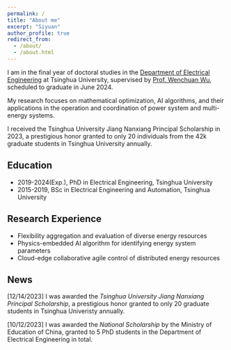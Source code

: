 ```yaml
---
permalink: /
title: "About me"
excerpt: "Siyuan"
author_profile: true
redirect_from: 
  - /about/
  - /about.html
---
```

I am in the final year of doctoral studies in the [Department of Electrical Engineering](https://www.eea.tsinghua.edu.cn/en/index.htm) at Tsinghua University, supervised by [Prof. Wenchuan Wu](https://www.eea.tsinghua.edu.cn/en/faculties/wuwench.htm), scheduled to graduate in June 2024.

My research focuses on mathematical optimization, AI algorithms, and their applications in the operation and coordination of power system and multi-energy systems. 

I received the Tsinghua University Jiang Nanxiang Principal Scholarship in 2023, a prestigious honor granted to only 20 individuals from the 42k graduate students in Tsinghua University annually.

## Education
* 2019-2024(Exp.), PhD in Electrical Engineering, Tsinghua University
* 2015-2019, BSc in Electrical Engineering and Automation, Tsinghua University

## Research Experience
* Flexibility aggregation and evaluation of diverse energy resources
* Physics-embedded AI algorithm for identifying energy system parameters
* Cloud-edge collaborative agile control of distributed energy resources

## News
[12/14/2023] I was awarded the *Tsinghua University Jiang Nanxiang Principal Scholarship*, a prestigious honor granted to only 20 graduate students in Tsinghua Univeristy annually.

[10/12/2023] I was awarded the *National Scholarship* by the Ministry of Education of China, granted to 5 PhD students in the Department of Electrical Engineering in total.




